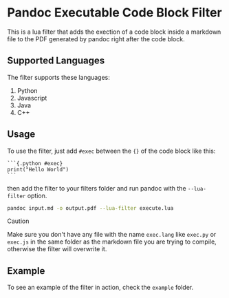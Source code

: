 # Pandoc Executable Code Block Filter

This is a lua filter that adds the exection of a code block inside a markdown file to the PDF generated by pandoc right after the code block.

## Supported Languages

The filter supports these languages:

1. Python
2. Javascript
3. Java
4. C++

## Usage

To use the filter, just add `#exec` between the `{}` of the code block like this:

````text
```{.python #exec}
print("Hello World")
```
````

then add the filter to your filters folder and run pandoc with the `--lua-filter` option.

```bash
pandoc input.md -o output.pdf --lua-filter execute.lua
```

> [!CAUTION]
> Make sure you don't have any file with the name `exec.lang` like `exec.py` or `exec.js` in the same folder as the markdown file you are trying to compile, otherwise the filter will overwrite it.

## Example

To see an example of the filter in action, check the `example` folder.

